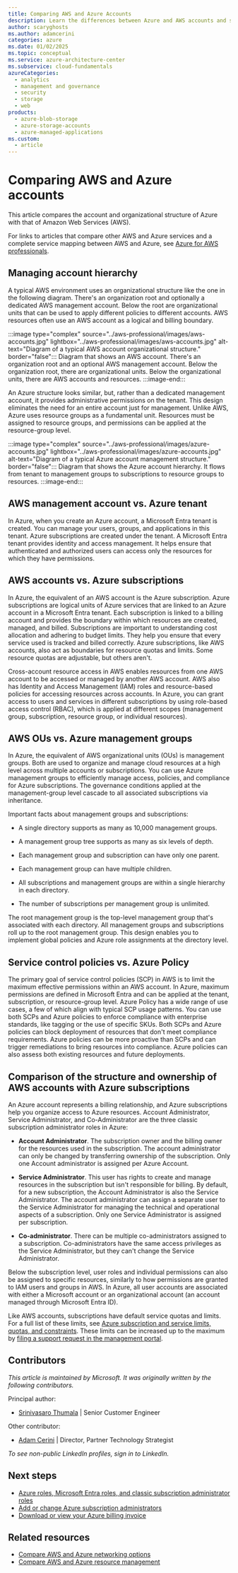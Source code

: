 ```yaml
---
title: Comparing AWS and Azure Accounts
description: Learn the differences between Azure and AWS accounts and subscriptions. Understand the types of administrator accounts in Azure.
author: scaryghosts
ms.author: adamcerini
categories: azure
ms.date: 01/02/2025
ms.topic: conceptual
ms.service: azure-architecture-center
ms.subservice: cloud-fundamentals
azureCategories:
  - analytics
  - management and governance
  - security
  - storage
  - web
products:
  - azure-blob-storage
  - azure-storage-accounts
  - azure-managed-applications
ms.custom:
  - article
---
```


# Comparing AWS and Azure accounts

This article compares the account and organizational structure of Azure with that of Amazon Web Services (AWS).

For links to articles that compare other AWS and Azure services and a complete service mapping between AWS and Azure, see [Azure for AWS professionals](/azure/architecture/aws-professional/).

## Managing account hierarchy

A typical AWS environment uses an organizational structure like the one in the following diagram. There's an organization root and optionally a dedicated AWS management account. Below the root are organizational units that can be used to apply different policies to different accounts. AWS resources often use an AWS account as a logical and billing boundary.

:::image type="complex" source="../aws-professional/images/aws-accounts.jpg" lightbox="../aws-professional/images/aws-accounts.jpg" alt-text="Diagram of a typical AWS account organizational structure." border="false":::
   Diagram that shows an AWS account. There's an organization root and an optional AWS management account. Below the organization root, there are organizational units. Below the organizational units, there are AWS accounts and resources. 
:::image-end:::

An Azure structure looks similar, but, rather than a dedicated management account, it provides administrative permissions on the tenant. This design eliminates the need for an entire account just for management. Unlike AWS, Azure uses resource groups as a fundamental unit. Resources must be assigned to resource groups, and permissions can be applied at the resource-group level.

:::image type="complex" source="../aws-professional/images/azure-accounts.jpg" lightbox="../aws-professional/images/azure-accounts.jpg" alt-text="Diagram of a typical Azure account management structure." border="false":::
   Diagram that shows the Azure account hierarchy. It flows from tenant to management groups to subscriptions to resource groups to resources.
:::image-end:::

## AWS management account vs. Azure tenant

In Azure, when you create an Azure account, a Microsoft Entra tenant is created. You can manage your users, groups, and applications in this tenant. Azure subscriptions are created under the tenant. A Microsoft Entra tenant provides identity and access management. It helps ensure that authenticated and authorized users can access only the resources for which they have permissions.  

## AWS accounts vs. Azure subscriptions

In Azure, the equivalent of an AWS account is the Azure subscription. Azure subscriptions are logical units of Azure services that are linked to an Azure account in a Microsoft Entra tenant. Each subscription is linked to a billing account and provides the boundary within which resources are created, managed, and billed. Subscriptions are important to understanding cost allocation and adhering to budget limits. They help you ensure that every service used is tracked and billed correctly. Azure subscriptions, like AWS accounts, also act as boundaries for resource quotas and limits. Some resource quotas are adjustable, but others aren't.

Cross-account resource access in AWS enables resources from one AWS account to be accessed or managed by another AWS account. AWS also has Identity and Access Management (IAM) roles and resource-based policies for accessing resources across accounts. In Azure, you can grant access to users and services in different subscriptions by using role-based access control (RBAC), which is applied at different scopes (management group, subscription, resource group, or individual resources).  

## AWS OUs vs. Azure management groups

In Azure, the equivalent of AWS organizational units (OUs) is management groups. Both are used to organize and manage cloud resources at a high level across multiple accounts or subscriptions. You can use Azure management groups to efficiently manage access, policies, and compliance for Azure subscriptions. The governance conditions applied at the management-group level cascade to all associated subscriptions via inheritance. 

Important facts about management groups and subscriptions:

- A single directory supports as many as 10,000 management groups. 

- A management group tree supports as many as six levels of depth. 

- Each management group and subscription can have only one parent. 

- Each management group can have multiple children. 

- All subscriptions and management groups are within a single hierarchy in each directory. 

- The number of subscriptions per management group is unlimited. 

The root management group is the top-level management group that's associated with each directory. All management groups and subscriptions roll up to the root management group. This design enables you to implement global policies and Azure role assignments at the directory level.

## Service control policies vs. Azure Policy

The primary goal of service control policies (SCP) in AWS is to limit the maximum effective permissions within an AWS account. In Azure, maximum permissions are defined in Microsoft Entra and can be applied at the tenant, subscription, or resource-group level. Azure Policy has a wide range of use cases, a few of which align with typical SCP usage patterns. You can use both SCPs and Azure policies to enforce compliance with enterprise standards, like tagging or the use of specific SKUs. Both SCPs and Azure policies can block deployment of resources that don't meet compliance requirements. Azure policies can be more proactive than SCPs and can trigger remediations to bring resources into compliance. Azure policies can also assess both existing resources and future deployments.

## Comparison of the structure and ownership of AWS accounts with Azure subscriptions

An Azure account represents a billing relationship, and Azure subscriptions help you organize access to Azure resources. Account Administrator, Service Administrator, and Co-Administrator are the three classic subscription administrator roles in Azure:

- **Account Administrator**. The subscription owner and the billing owner for the resources used in the subscription. The account administrator can only be changed by transferring ownership of the subscription. Only one Account administrator is assigned per Azure Account.

- **Service Administrator**. This user has rights to create and manage resources in the subscription but isn't responsible for billing. By default, for a new subscription, the Account Administrator is also the Service Administrator. The account administrator can assign a separate user to the Service Administrator for managing the technical and operational aspects of a subscription. Only one Service Administrator is assigned per subscription.

- **Co-administrator**. There can be multiple co-administrators assigned to a subscription. Co-administrators have the same access privileges as the Service Administrator, but they can't change the Service Administrator.

Below the subscription level, user roles and individual permissions can also be assigned to specific resources, similarly to how permissions are granted to IAM users and groups in AWS. In Azure, all user accounts are associated with either a Microsoft account or an organizational account (an account managed through Microsoft Entra ID).

Like AWS accounts, subscriptions have default service quotas and limits. For a full list of these limits, see [Azure subscription and service limits, quotas, and constraints](/azure/azure-subscription-service-limits). These limits can be increased up to the maximum by [filing a support request in the management portal](/archive/blogs/girishp/increasing-core-quota-limits-in-azure).

## Contributors

*This article is maintained by Microsoft. It was originally written by the following contributors.*

Principal author:

- [Srinivasaro Thumala](https://www.linkedin.com/in/srini-thumala/) | Senior Customer Engineer

Other contributor:

- [Adam Cerini](https://www.linkedin.com/in/adamcerini) | 
Director, Partner Technology Strategist

*To see non-public LinkedIn profiles, sign in to LinkedIn.*

## Next steps

- [Azure roles, Microsoft Entra roles, and classic subscription administrator roles](/azure/role-based-access-control/rbac-and-directory-admin-roles)
- [Add or change Azure subscription administrators](/azure/billing/billing-add-change-azure-subscription-administrator)
- [Download or view your Azure billing invoice](/azure/billing/billing-download-azure-invoice-daily-usage-date)

## Related resources

- [Compare AWS and Azure networking options](networking.md)
- [Compare AWS and Azure resource management](resources.md)
